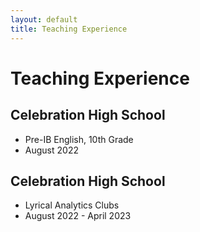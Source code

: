 ```yaml
---
layout: default
title: Teaching Experience
---
```


# Teaching Experience

## Celebration High School
- Pre-IB English, 10th Grade
- August 2022

## Celebration High School
- Lyrical Analytics Clubs
- August 2022 - April 2023
